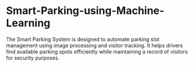 # Smart-Parking-using-Machine-Learning
The Smart Parking System is designed to automate parking slot management using image processing and visitor tracking. It helps drivers find available parking spots efficiently while maintaining a record of visitors for security purposes.
